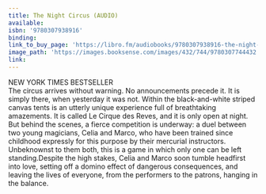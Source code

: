 ```yaml
---
title: The Night Circus (AUDIO)
available:
isbn: '9780307938916'
binding:
link_to_buy_page: 'https://libro.fm/audiobooks/9780307938916-the-night-circus'
image_path: 'https://images.booksense.com/images/432/744/9780307744432.jpg'
link:
---
```



NEW YORK TIMES BESTSELLER
<br>The circus arrives without warning. No announcements precede it. It is simply there, when yesterday it was not. Within the black-and-white striped canvas tents is an utterly unique experience full of breathtaking amazements. It is called Le Cirque des Reves, and it is only open at night.&nbsp;
<br>But behind the scenes, a fierce competition is underway: a duel between two young magicians, Celia and Marco, who have been trained since childhood expressly for this purpose by their mercurial instructors. Unbeknownst to them both, this is a game in which only one can be left standing.Despite the high stakes, Celia and Marco soon tumble headfirst into love, setting off a domino effect of dangerous consequences, and leaving the lives of everyone, from the performers to the patrons, hanging in the balance.